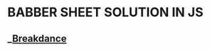 # BABBER SHEET SOLUTION IN JS

## _[Breakdance](https://drive.google.com/file/d/1FMdN_OCfOI0iAeDlqswCiC2DZzD4nPsb/view) 
